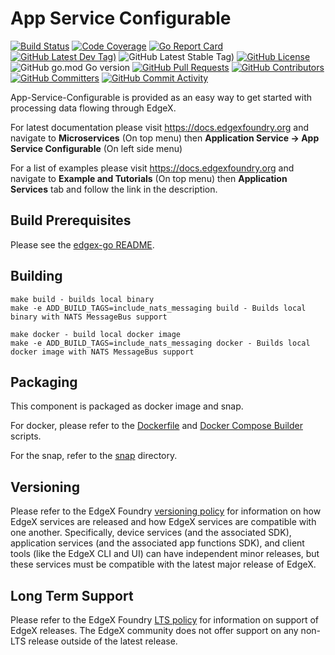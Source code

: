 # App Service Configurable
[![Build Status](https://jenkins.edgexfoundry.org/view/EdgeX%20Foundry%20Project/job/edgexfoundry/job/app-service-configurable/job/main/badge/icon)](https://jenkins.edgexfoundry.org/view/EdgeX%20Foundry%20Project/job/edgexfoundry/job/app-service-configurable/job/main/) [![Code Coverage](https://codecov.io/gh/edgexfoundry/app-service-configurable/branch/main/graph/badge.svg?token=wMrc2PZbwj)](https://codecov.io/gh/edgexfoundry/app-service-configurable) [![Go Report Card](https://goreportcard.com/badge/github.com/edgexfoundry/app-service-configurable)](https://goreportcard.com/report/github.com/edgexfoundry/app-service-configurable) [![GitHub Latest Dev Tag)](https://img.shields.io/github/v/tag/edgexfoundry/app-service-configurable?include_prereleases&sort=semver&label=latest-dev)](https://github.com/edgexfoundry/app-service-configurable/tags) ![GitHub Latest Stable Tag)](https://img.shields.io/github/v/tag/edgexfoundry/app-service-configurable?sort=semver&label=latest-stable) [![GitHub License](https://img.shields.io/github/license/edgexfoundry/app-service-configurable)](https://choosealicense.com/licenses/apache-2.0/) ![GitHub go.mod Go version](https://img.shields.io/github/go-mod/go-version/edgexfoundry/app-service-configurable) [![GitHub Pull Requests](https://img.shields.io/github/issues-pr-raw/edgexfoundry/app-service-configurable)](https://github.com/edgexfoundry/app-service-configurable/pulls) [![GitHub Contributors](https://img.shields.io/github/contributors/edgexfoundry/app-service-configurable)](https://github.com/edgexfoundry/app-service-configurable/contributors) [![GitHub Committers](https://img.shields.io/badge/team-committers-green)](https://github.com/orgs/edgexfoundry/teams/app-service-configurable-committers/members) [![GitHub Commit Activity](https://img.shields.io/github/commit-activity/m/edgexfoundry/app-service-configurable)](https://github.com/edgexfoundry/app-service-configurable/commits)


App-Service-Configurable is provided as an easy way to get started with processing data flowing through EdgeX.

For latest documentation please visit https://docs.edgexfoundry.org and navigate to **Microservices** (On top menu) then **Application Service -> App Service Configurable** (On left side menu)

For a list of examples please visit https://docs.edgexfoundry.org and navigate to **Example and Tutorials** (On top menu) then **Application Services** tab and follow the link in the description.

## Build Prerequisites

Please see the [edgex-go README](https://github.com/edgexfoundry/edgex-go/blob/main/README.md).

## Building
```
make build - builds local binary 
make -e ADD_BUILD_TAGS=include_nats_messaging build - Builds local binary with NATS MessageBus support

make docker - build local docker image
make -e ADD_BUILD_TAGS=include_nats_messaging docker - Builds local docker image with NATS MessageBus support
```
## Packaging

This component is packaged as docker image and snap.

For docker, please refer to the [Dockerfile](Dockerfile) and [Docker Compose Builder](https://github.com/edgexfoundry/edgex-compose/tree/main/compose-builder) scripts.

For the snap, refer to the [snap](snap) directory.

## Versioning

Please refer to the EdgeX Foundry [versioning policy](https://wiki.edgexfoundry.org/pages/viewpage.action?pageId=21823969) for information on how EdgeX services are released and how EdgeX services are compatible with one another.  Specifically, device services (and the associated SDK), application services (and the associated app functions SDK), and client tools (like the EdgeX CLI and UI) can have independent minor releases, but these services must be compatible with the latest major release of EdgeX.

## Long Term Support

Please refer to the EdgeX Foundry [LTS policy](https://wiki.edgexfoundry.org/pages/viewpage.action?pageId=69173332#LongTermSupport(v2)-LTS) for information on support of EdgeX releases. The EdgeX community does not offer support on any non-LTS release outside of the latest release.

